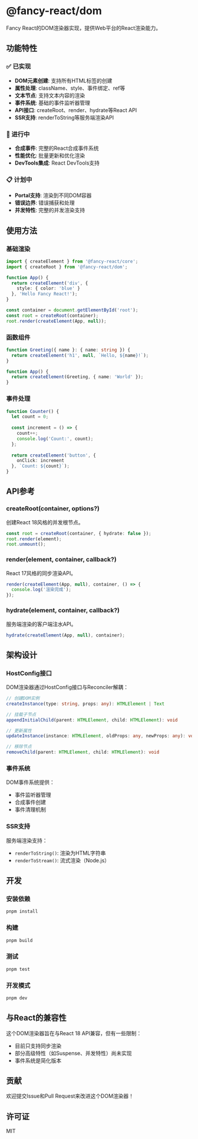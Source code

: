 # @fancy-react/dom

Fancy React的DOM渲染器实现，提供Web平台的React渲染能力。

## 功能特性

### ✅ 已实现

- **DOM元素创建**: 支持所有HTML标签的创建
- **属性处理**: className、style、事件绑定、ref等
- **文本节点**: 支持文本内容的渲染
- **事件系统**: 基础的事件监听器管理
- **API接口**: createRoot、render、hydrate等React API
- **SSR支持**: renderToString等服务端渲染API

### 🔄 进行中

- **合成事件**: 完整的React合成事件系统
- **性能优化**: 批量更新和优化渲染
- **DevTools集成**: React DevTools支持

### 📋 计划中

- **Portal支持**: 渲染到不同DOM容器
- **错误边界**: 错误捕获和处理
- **并发特性**: 完整的并发渲染支持

## 使用方法

### 基础渲染

```typescript
import { createElement } from '@fancy-react/core';
import { createRoot } from '@fancy-react/dom';

function App() {
  return createElement('div', { 
    style: { color: 'blue' } 
  }, 'Hello Fancy React!');
}

const container = document.getElementById('root');
const root = createRoot(container);
root.render(createElement(App, null));
```

### 函数组件

```typescript
function Greeting({ name }: { name: string }) {
  return createElement('h1', null, `Hello, ${name}!`);
}

function App() {
  return createElement(Greeting, { name: 'World' });
}
```

### 事件处理

```typescript
function Counter() {
  let count = 0;
  
  const increment = () => {
    count++;
    console.log('Count:', count);
  };
  
  return createElement('button', { 
    onClick: increment 
  }, `Count: ${count}`);
}
```

## API参考

### createRoot(container, options?)

创建React 18风格的并发根节点。

```typescript
const root = createRoot(container, { hydrate: false });
root.render(element);
root.unmount();
```

### render(element, container, callback?)

React 17风格的同步渲染API。

```typescript
render(createElement(App, null), container, () => {
  console.log('渲染完成');
});
```

### hydrate(element, container, callback?)

服务端渲染的客户端注水API。

```typescript
hydrate(createElement(App, null), container);
```

## 架构设计

### HostConfig接口

DOM渲染器通过HostConfig接口与Reconciler解耦：

```typescript
// 创建DOM实例
createInstance(type: string, props: any): HTMLElement | Text

// 挂载子节点
appendInitialChild(parent: HTMLElement, child: HTMLElement): void

// 更新属性
updateInstance(instance: HTMLElement, oldProps: any, newProps: any): void

// 移除节点
removeChild(parent: HTMLElement, child: HTMLElement): void
```

### 事件系统

DOM事件系统提供：

- 事件监听器管理
- 合成事件创建
- 事件清理机制

### SSR支持

服务端渲染支持：

- `renderToString()`: 渲染为HTML字符串
- `renderToStream()`: 流式渲染（Node.js）

## 开发

### 安装依赖

```bash
pnpm install
```

### 构建

```bash
pnpm build
```

### 测试

```bash
pnpm test
```

### 开发模式

```bash
pnpm dev
```

## 与React的兼容性

这个DOM渲染器旨在与React 18 API兼容，但有一些限制：

- 目前只支持同步渲染
- 部分高级特性（如Suspense、并发特性）尚未实现
- 事件系统是简化版本

## 贡献

欢迎提交Issue和Pull Request来改进这个DOM渲染器！

## 许可证

MIT 